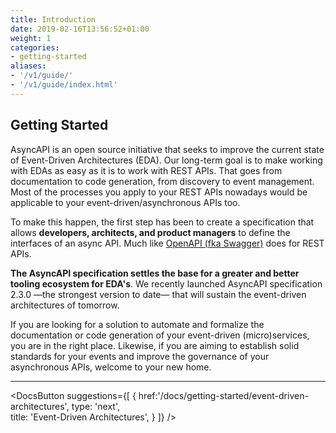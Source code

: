 ```yaml
---
title: Introduction
date: 2019-02-16T13:56:52+01:00
weight: 1
categories:
- getting-started
aliases:
- '/v1/guide/'
- '/v1/guide/index.html'
---
```


## Getting Started

AsyncAPI is an open source initiative that seeks to improve the current state of Event-Driven Architectures (EDA). Our long-term goal is to make working with EDAs as easy as it is to work with REST APIs. That goes from documentation to code generation, from discovery to event management. Most of the processes you apply to your REST APIs nowadays would be applicable to your event-driven/asynchronous APIs too.

To make this happen, the first step has been to create a specification that allows **developers, architects, and product managers** to define the interfaces of an async API. Much like [OpenAPI (fka Swagger)](https://github.com/OAI/OpenAPI-Specification) does for REST APIs.

**The AsyncAPI specification settles the base for a greater and better tooling ecosystem for EDA's**. We recently launched AsyncAPI specification 2.3.0 —the strongest version to date— that will sustain the event-driven architectures of tomorrow.

If you are looking for a solution to automate and formalize the documentation or code generation of your event-driven (micro)services, you are in the right place. Likewise, if you are aiming to establish solid standards for your events and improve the governance of your asynchronous APIs, welcome to your new home.

---

<DocsButton
 suggestions={[
   {
      href:'/docs/getting-started/event-driven-architectures',
      type: 'next',  
      title: 'Event-Driven Architectures',
   }
 ]}
/>
